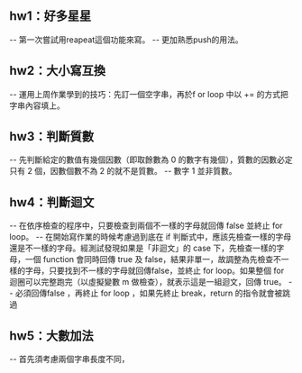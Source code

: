 ## hw1：好多星星
-- 第一次嘗試用reapeat這個功能來寫。
-- 更加熟悉push的用法。

## hw2：大小寫互換
-- 運用上周作業學到的技巧：先訂一個空字串，再於f or loop 中以 += 的方式把字串內容填上。

## hw3：判斷質數
-- 先判斷給定的數值有幾個因數（即取餘數為 0 的數字有幾個），質數的因數必定只有 2 個，因數個數不為 2 的就不是質數。
-- 數字 1 並非質數。

## hw4：判斷迴文
-- 在依序檢查的程序中，只要檢查到兩個不一樣的字母就回傳 false 並終止 for loop。
-- 在開始寫作業的時候考慮過到底在 if 判斷式中，應該先檢查一樣的字母還是不一樣的字母。經測試發現如果是「非迴文」的 case 下，先檢查一樣的字母，一個 function 會同時回傳 true 及 false，結果非單一，故調整為先檢查不一樣的字母，只要找到不一樣的字母就回傳false，並終止 for loop。如果整個 for 迴圈可以完整跑完（以虛擬變數 m 做檢查），就表示這是一組迴文，回傳 true。
-- 必須回傳false ，再終止 for loop ，如果先終止 break，return 的指令就會被跳過

## hw5：大數加法
-- 首先須考慮兩個字串長度不同，
